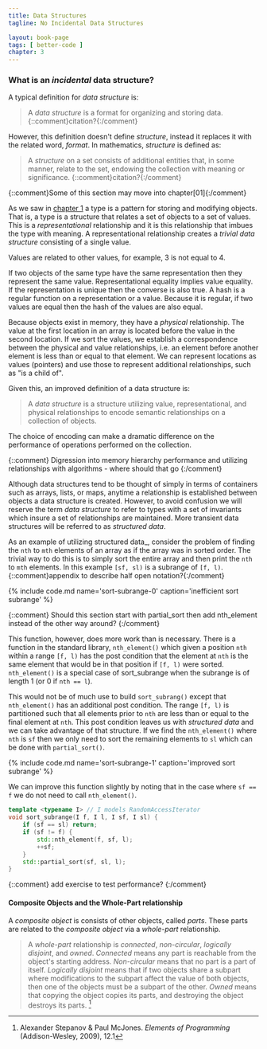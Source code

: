 ```yaml
---
title: Data Structures
tagline: No Incidental Data Structures

layout: book-page
tags: [ better-code ]
chapter: 3
---
```


### What is an _incidental_ data structure?

A typical definition for _data structure_ is:

> A _data structure_ is a format for organizing and storing data. {::comment}citation?{:/comment}

However, this definition doesn't define _structure_, instead it replaces it with the related word, _format_. In mathematics, _structure_ is defined as:

> A _structure_ on a set consists of additional entities that, in some manner, relate to the set, endowing the collection with meaning or significance. {::comment}citation?{:/comment}

{::comment}Some of this section may move into chapter[01]{:/comment}

As we saw in [chapter 1](01-types.html) a type is a pattern for storing and modifying objects. That is, a type is a structure that relates a set of objects to a set of values. This is a _representational_ relationship and it is this relationship that imbues the type with meaning. A representational relationship creates a _trivial data structure_ consisting of a single value.

Values are related to other values, for example, 3 is not equal to 4.

If two objects of the same type have the same representation then they represent the same value. Representational equality implies value equality. If the representation is unique then the converse is also true. A hash is a regular function on a representation or a value. Because it is regular, if two values are equal then the hash of the values are also equal.

Because objects exist in memory, they have a _physical_ relationship. The value at the first location in an array is located before the value in the second location. If we sort the values, we establish a correspondence between the physical and value relationships, i.e. an element before another element is less than or equal to that element. We can represent locations as values (pointers) and use those to represent additional relationships, such as "is a child of".

Given this, an improved definition of a data structure is:

> A _data structure_ is a structure utilizing value, representational, and physical relationships to encode semantic relationships on a collection of objects.

The choice of encoding can make a dramatic difference on the performance of operations performed on the collection.

{::comment} Digression into memory hierarchy performance and utilizing relationships with algorithms - where should that go {:/comment}

Although data structures tend to be thought of simply in terms of containers such as arrays, lists, or maps, anytime a relationship is established between objects a data structure is created. However, to avoid confusion we will reserve the term _data structure_ to refer to types with a set of invariants which insure a set of relationships are maintained. More transient data structures will be referred to as _structured data_.

As an example of utilizing structured data_, consider the problem of finding the `nth` to `mth` elements of an array as if the array was in sorted order. The trivial way to do this is to simply sort the entire array and then print the `nth` to `mth` elements. In this example `[sf, sl)` is a subrange of `[f, l)`. {::comment}appendix to describe half open notation?{:/comment}

{% include code.md name='sort-subrange-0' caption='inefficient sort subrange' %}

{::comment} Should this section start with partial_sort then add nth_element instead of the other way around? {:/comment}

This function, however, does more work than is necessary. There is a function in the standard library, `nth_element()` which given a position `nth` within a range `[f, l)` has the post condition that the element at `nth` is the same element that would be in that position if `[f, l)` were sorted. `nth_element()` is a special case of sort_subrange when the subrange is of length 1 (or 0 if `nth == l`).

This would not be of much use to build `sort_subrang()` except that `nth_element()` has an additional post condition. The range `[f, l)` is partitioned such that all elements prior to `nth` are less than or equal to the final element at `nth`. This post condition leaves us with _structured data_ and we can take advantage of that structure. If we find the `nth_element()` where `nth` is `sf` then we only need to sort the remaining elements to `sl` which can be done with `partial_sort()`.

{% include code.md name='sort-subrange-1' caption='improved sort subrange' %}

We can improve this function slightly by noting that in the case where `sf == f` we do not need to call `nth_element()`.

~~~ C++
template <typename I> // I models RandomAccessIterator
void sort_subrange(I f, I l, I sf, I sl) {
    if (sf == sl) return;
    if (sf != f) {
        std::nth_element(f, sf, l);
        ++sf;
    }
    std::partial_sort(sf, sl, l);
}
~~~

{::comment} add exercise to test performance? {:/comment}

#### Composite Objects and the Whole-Part relationship

A _composite object_ is consists of other objects, called _parts_. These parts are related to the _composite object_ via a _whole-part_ relationship.

> A _whole-part_ relationship is _connected_, _non-circular_, _logically disjoint_, and _owned_. _Connected_ means any part is reachable from the object's starting address. _Non-circular_ means that no part is a part of itself. _Logically disjoint_ means that if two objects share a subpart where modifications to the subpart affect the value of both objects, then one of the objects must be a subpart of the other. _Owned_ means that copying the object copies its parts, and destroying the object destroys its parts. [^eop]

[^eop]:
    Alexander Stepanov & Paul McJones. _Elements of Programming_ (Addison-Wesley, 2009), 12.1
